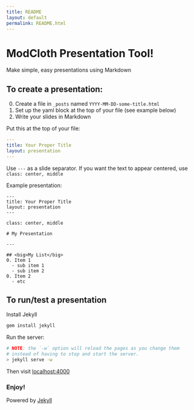 ```yaml
---
title: README
layout: default
permalink: README.html
---
```


ModCloth Presentation Tool!
==============

Make simple, easy presentations using Markdown

## To create a presentation:

0. Create a file in `_posts` named `YYYY-MM-DD-some-title.html`
0. Set up the yaml block at the top of your file (see example below)
0. Write your slides in Markdown


Put this at the top of your file:

```yaml
---
title: Your Proper Title
layout: presentation
---
```

Use `---` as a slide separator.  If you want the text to appear
centered, use `class: center, middle`

Example presentation:

```text
---
title: Your Proper Title
layout: presentation
---

class: center, middle

# My Presentation

---

## <big>My List</big>
0. Item 1
  - sub item 1
  - sub item 2
0. Item 2
  - etc
```

## To run/test a presentation

Install Jekyll

```bash
gem install jekyll
```

Run the server:

```bash
# NOTE: the `-w` option will reload the pages as you change them
# instead of having to stop and start the server.
> jekyll serve -w
```

Then visit [localhost:4000](http://localhost:4000/)

### Enjoy!

Powered by [Jekyll](http://jekyllrb.com/)
